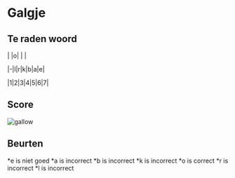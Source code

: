 # Galgje

## Te raden woord

| |o| | |

|-|l|r|k|b|a|e|

|1|2|3|4|5|6|7|

## Score
![gallow](./images/7.png)

## Beurten
*e is niet goed
*a is incorrect
*b is incorrect
*k is incorrect
*o is correct
*r is incorrect
*l is incorrect
